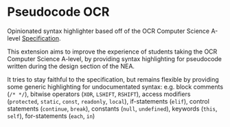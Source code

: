 # Pseudocode OCR

Opinionated syntax highlighter based off of the OCR Computer Science A-level [Specification](https://www.ocr.org.uk/images/170844-specification-accredited-a-level-gce-computer-science-h446.pdf#page=37).

This extension aims to improve the experience of students taking the OCR Computer Science A-level, by providing syntax highlighting for pseudocode written during the design section of the NEA.

It tries to stay faithful to the specification, but remains flexible by providing some generic highlighting for undocumentated syntax: e.g. block comments (`/* */`), bitwise operators (`XOR`, `LSHIFT`, `RSHIFT`), access modifiers (`protected`, `static`, `const`, `readonly`, `local`), if-statements (`elif`), control statements (`continue`, `break`), constants (`null`, `undefined`), keywords (`this`, `self`), for-statements (`each`, `in`)
